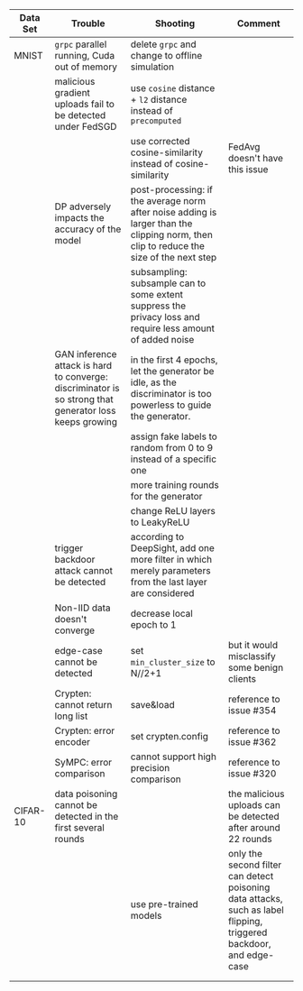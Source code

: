 | Data Set | Trouble                                                                                                | Shooting                                                                                                                           | Comment                                                                                                            |
|----------|--------------------------------------------------------------------------------------------------------|------------------------------------------------------------------------------------------------------------------------------------|--------------------------------------------------------------------------------------------------------------------|
| MNIST    | `grpc` parallel running, Cuda out of memory                                                              | delete `grpc` and change to offline simulation                                                                                     |                                                                                                                    |
|          | malicious gradient uploads fail to be detected under FedSGD                                            | use `cosine` distance + `l2` distance instead of `precomputed`                                                                     |                                                                                                                    |
|          |                                                                                                        | use corrected cosine-similarity instead of cosine-similarity                                                                      | FedAvg doesn't have this issue                                                                                     |
|          | DP adversely impacts the accuracy of the model                                                         | post-processing: if the average norm after noise adding is larger than the clipping norm, then clip to reduce the size of the next step |                                                                                                                    |
|          |                                                                                                        | subsampling: subsample can to some extent suppress the privacy loss and require less amount of added noise                         |                                                                                                                    |
|          | GAN inference attack is hard to converge: discriminator is so strong that generator loss keeps growing | in the first 4 epochs, let the generator be idle, as the discriminator is too powerless to guide the generator.                        |                                                                                                                    |
|          |                                                                                                        | assign fake labels to random from 0 to 9 instead of a specific one                                                                 |                                                                                                                    |
|          |                                                                                                        | more training rounds for the generator                                                                                             |                                                                                                                    |
|          |                                                                                                        | change ReLU layers to LeakyReLU                                                                                                    |                                                                                                                    |
|          | trigger backdoor attack cannot be detected                                                             | according to DeepSight, add one more filter in which merely parameters from the last layer are considered                          |                                                                                                                    |
|          | Non-IID data doesn't converge                                                                          | decrease local epoch to 1                                                                                                          |                                                                                                                    |
|          | edge-case cannot be detected                                                                           | set `min_cluster_size` to N//2+1                                                                                                   | but it would misclassify some benign clients                                                                        |
|          | Crypten: cannot return long list                                                                       | save\&load                                                                                                                         | reference to issue #354                                                                                            |
|          | Crypten: error encoder                                                                                 | set crypten.config                                                                                                                 | reference to issue #362                                                                                             |
|          | SyMPC: error comparison                                                                                | cannot support high precision comparison                                                                                           | reference to issue #320                                                                                            |
| CIFAR-10 | data poisoning cannot be detected in the first several rounds                                          |                                                                                                                                    | the malicious uploads can be detected after around 22 rounds                                                        |
|          |                                                                                                        | use pre-trained models                                                                                                              | only the second filter can detect poisoning data attacks, such as label flipping, triggered backdoor, and edge-case |
|          |                                                                                                        |                                                                                                                                    |                                                                                                                    |
|          |                                                                                                        |                                                                                                                                    |                                                                                                                    |
